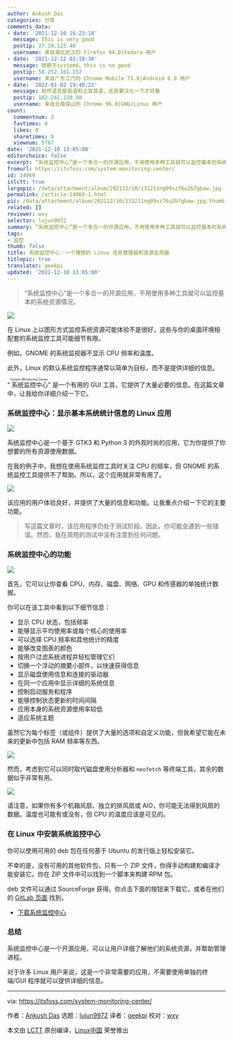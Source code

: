 ```yaml
---
author: Ankush Das
categories: 分享
comments_data:
- date: '2021-12-10 16:23:18'
  message: This is very good
  postip: 27.19.125.40
  username: 来自湖北武汉的 Firefox 94.0|Fedora 用户
- date: '2021-12-12 02:18:30'
  message: 依赖于systemd，this is no good
  postip: 58.252.161.152
  username: 来自广东江门的 Chrome Mobile 71.0|Android 6.0 用户
- date: '2022-01-02 19:40:22'
  message: 软件语言是英语和土耳其语，还是要汉化一下才好看
  postip: 182.241.110.98
  username: 来自云南保山的 Chrome 96.0|GNU/Linux 用户
count:
  commentnum: 3
  favtimes: 0
  likes: 0
  sharetimes: 0
  viewnum: 5787
date: '2021-12-10 13:05:00'
editorchoice: false
excerpt: “系统监控中心”是一个多合一的开源应用，不用使用多种工具就可以监控基本的系统资源情况。
fromurl: https://itsfoss.com/system-monitoring-center/
id: 14069
islctt: true
largepic: /data/attachment/album/202112/10/131211ng09sz76u2b7gbaw.jpg
permalink: /article-14069-1.html
pic: /data/attachment/album/202112/10/131211ng09sz76u2b7gbaw.jpg.thumb.jpg
related: []
reviewer: wxy
selector: lujun9972
summary: “系统监控中心”是一个多合一的开源应用，不用使用多种工具就可以监控基本的系统资源情况。
tags:
- 监控
thumb: false
title: 系统监控中心：一个理想的 Linux 任务管理器和资源监视器
titlepic: true
translator: geekpi
updated: '2021-12-10 13:05:00'
---
```



> 
> “系统监控中心”是一个多合一的开源应用，不用使用多种工具就可以监控基本的系统资源情况。
> 
> 
> 


![](/data/attachment/album/202112/10/131211ng09sz76u2b7gbaw.jpg)


在 Linux 上以图形方式监控系统资源可能体验不是很好，这些与你的桌面环境相配套的系统监控工具可能细节有限。


例如，GNOME 的系统监视器不显示 CPU 频率和温度。


此外，Linux 的默认系统监控程序通常以简单为目标，而不是提供详细的信息。


“<ruby> 系统监控中心 <rt>  System Monitoring Center </rt></ruby>” 是一个有用的 GUI 工具，它提供了大量必要的信息。在这篇文章中，让我给你详细介绍一下它。


### 系统监控中心：显示基本系统统计信息的 Linux 应用


![](/data/attachment/album/202112/10/130511vfll2v5lmlxo555b.png)


系统监控中心是一个基于 GTK3 和 Python 3 的外观时尚的应用，它为你提供了你想要的所有资源使用数据。


在我的例子中，我想在使用系统监控工具时关注 CPU 的频率，但 GNOME 的系统监控工具提供不了帮助。所以，这个应用就非常有用了。


![](/data/attachment/album/202112/10/130511n2ov5gvx2r04kzuv.png)


该应用的用户体验良好，并提供了大量的信息和功能。让我重点介绍一下它的主要功能。



> 
> 写这篇文章时，该应用程序仍处于测试阶段。因此，你可能会遇到一些错误。然而，我在简短的测试中没有注意到任何问题。
> 
> 
> 


### 系统监控中心的功能


![](/data/attachment/album/202112/10/130512o8nrr11i8hrjjqyr.png)


首先，它可以让你查看 CPU、内存、磁盘、网络、GPU 和传感器的单独统计数据。


你可以在该工具中看到以下细节信息：


* 显示 CPU 状态，包括频率
* 能够显示平均使用率或每个核心的使用率
* 可以选择 CPU 频率和其他统计的精度
* 能够改变图表的颜色
* 按用户过滤系统进程并轻松管理它们
* 切换一个浮动的摘要小部件，以快速获得信息
* 显示磁盘使用信息和连接的驱动器
* 在同一个应用中显示详细的系统信息
* 控制启动服务和程序
* 能够控制状态更新的时间间隔
* 应用本身的系统资源使用率较低
* 适应系统主题


虽然它为每个标签（或组件）提供了大量的选项和自定义功能，但我希望它能在未来的更新中包括 RAM 频率等东西。


![](/data/attachment/album/202112/10/130512tdrxkgvvhghtdr8l.png)


然而，考虑到它可以同时取代磁盘使用分析器和 `neofetch` 等终端工具，其余的数据似乎非常有用。


![](/data/attachment/album/202112/10/130512locqks6lrky7117c.png)


请注意，如果你有多个机箱风扇、独立的排风扇或 AIO，你可能无法得到风扇的数据。温度也可能有或没有，但 CPU 的温度应该是可见的。


### 在 Linux 中安装系统监控中心


你可以使用可用的 deb 包在任何基于 Ubuntu 的发行版上轻松安装它。


不幸的是，没有可用的其他软件包，只有一个 ZIP 文件，你得手动构建和编译才能安装它。你在 ZIP 文件中可以找到一个脚本来构建 RPM 包。


deb 文件可以通过 SourceForge 获得。你点击下面的按钮来下载它，或者在他们的 [GitLab 页面](https://kod.pardus.org.tr/Hakan/system-monitoring-center) 找到。


* [下载系统监控中心](https://sourceforge.net/projects/system-monitoring-center/files/latest/download)


### 总结


系统监控中心是一个开源应用，可以让用户详细了解他们的系统资源，并帮助管理进程。


对于许多 Linux 用户来说，这是一个非常需要的应用，不需要使用单独的终端/GUI 程序就可以提供详细的信息。




---


via: <https://itsfoss.com/system-monitoring-center/>


作者：[Ankush Das](https://itsfoss.com/author/ankush/) 选题：[lujun9972](https://github.com/lujun9972) 译者：[geekpi](https://github.com/geekpi) 校对：[wxy](https://github.com/wxy)


本文由 [LCTT](https://github.com/LCTT/TranslateProject) 原创编译，[Linux中国](https://linux.cn/) 荣誉推出